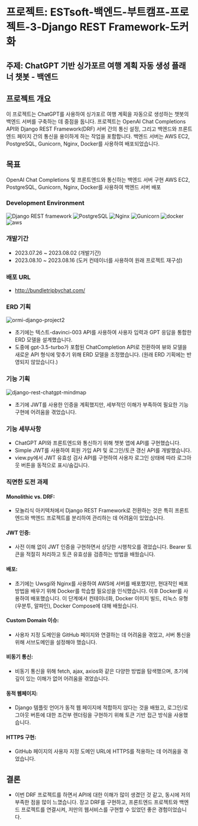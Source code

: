 # 프로젝트: ESTsoft-백엔드-부트캠프-프로젝트-3-Django REST Framework-도커화

## 주제: ChatGPT 기반 싱가포르 여행 계획 자동 생성 플래너 챗봇 - 백엔드

## 프로젝트 개요
이 프로젝트는 ChatGPT를 사용하여 싱가포르 여행 계획을 자동으로 생성하는 챗봇의 백엔드 서버를 구축하는 데 중점을 둡니다. 프로젝트는 OpenAI Chat Completions API와 Django REST Framework(DRF) 서버 간의 통신 설정, 그리고 백엔드와 프론트엔드 페이지 간의 통신을 용이하게 하는 작업을 포함합니다. 백엔드 서버는 AWS EC2, PostgreSQL, Gunicorn, Nginx, Docker를 사용하여 배포되었습니다.

## 목표
OpenAI Chat Completions 및 프론트엔드와 통신하는 백엔드 서버 구현
AWS EC2, PostgreSQL, Gunicorn, Nginx, Docker를 사용하여 백엔드 서버 배포


### Development Environment
![Django REST framework](https://img.shields.io/badge/Django_REST_framework-092E20?style=for-the-badge&logo=django&logoColor=white&logoWidth=20&logoHeight=20)
![PostgreSQL](https://img.shields.io/badge/PostgreSQL-4169E1?style=for-the-badge&logo=postgresql&logoColor=white&logoWidth=20&logoHeight=20)
![Nginx](https://img.shields.io/badge/Nginx-269539?style=for-the-badge&logo=nginx&logoColor=white&logoWidth=20&logoHeight=20)
![Gunicorn](https://img.shields.io/badge/Gunicorn-green?style=for-the-badge&logoWidth=20&logoHeight=20)
![docker](https://img.shields.io/badge/Docker-2496ED?style=for-the-badge&logo=Docker&logoColor=white&logoWidth=20&logoHeight=20)
![aws](https://img.shields.io/badge/AmazonAWS-232F3E?style=for-the-badge&logo=amazonaws&logoColor=white&logoWidth=20&logoHeight=20)


### 개발기간
- 2023.07.26 ~ 2023.08.02 (개발기간)
- 2023.08.10 ~ 2023.08.16 (도커 컨테이너를 사용하여 원래 프로젝트 재구성)

### 배포 URL
- http://bundletripbychat.com/

### ERD 기획
![ormi-django-project2](https://github.com/sunse-kwon/ormi-django-project2/assets/94329884/26a4dad7-a963-48b0-b07a-a05392a25204)
- 초기에는 텍스트-davinci-003 API를 사용하여 사용자 입력과 GPT 응답을 통합한 ERD 모델을 설계했습니다.
- 도중에 gpt-3.5-turbo가 포함된 ChatCompletion API로 전환하여  뷰와 모델을 새로운 API 형식에 맞추기 위해 ERD 모델을 조정했습니다. (원래 ERD 기획에는 반영되지 않았습니다.)

### 기능 기획
![django-rest-chatgpt-mindmap](https://github.com/sunse-kwon/ormi-django-project2/assets/94329884/fbfaf79e-45d9-4a63-ba19-d2d4b1ea6445)
- 초기에 JWT를 사용한 인증을 계획했지만, 세부적인 이해가 부족하여 필요한 기능 구현에 어려움을 겪었습니다.

### 기능 세부사항
- ChatGPT API와 프론트엔드와 통신하기 위해 챗봇 앱에 API를 구현했습니다.
- Simple JWT를 사용하여 회원 가입 API 및 로그인/토큰 갱신 API를 개발했습니다.
- view.py에서 JWT 유효성 검사 API를 구현하여 사용자 로그인 상태에 따라 로그아웃 버튼을 동적으로 표시/숨깁니다.

### 직면한 도전 과제
#### Monolithic vs. DRF:
- 모놀리식 아키텍처에서 Django REST Framework로 전환하는 것은 특히 프론트엔드와 백엔드 프로젝트를 분리하여 관리하는 데 어려움이 있었습니다.

#### JWT 인증:
- 사전 이해 없이 JWT 인증을 구현하면서 상당한 시행착오를 겪었습니다. Bearer 토큰을 적절히 처리하고 토큰 유효성을 검증하는 방법을 배웠습니다.

#### 배포:
- 초기에는 Uwsgi와 Nginx를 사용하여 AWS에 서버를 배포했지만, 현대적인 배포 방법을 배우기 위해 Docker를 학습할 필요성을 인식했습니다. 이후 Docker를 사용하여 배포했습니다. 이 단계에서 컨테이너화, Docker 이미지 빌드, 리눅스 유형(우분투, 알파인), Docker Compose에 대해 배웠습니다.

#### Custom Domain 이슈:
- 사용자 지정 도메인을 GitHub 페이지와 연결하는 데 어려움을 겪었고, 서버 통신을 위해 서브도메인을 설정해야 했습니다.

#### 비동기 통신:
- 비동기 통신을 위해 fetch, ajax, axios와 같은 다양한 방법을 탐색했으며, 초기에 깊이 있는 이해가 없어 어려움을 겪었습니다.

#### 동적 웹페이지:
- Django 템플릿 언어가 동적 웹 페이지에 적합하지 않다는 것을 배웠고, 로그인/로그아웃 버튼에 대한 조건부 렌더링을 구현하기 위해 토큰 기반 접근 방식을 사용했습니다.

#### HTTPS 구현:
- GitHub 페이지의 사용자 지정 도메인 URL에 HTTPS를 적용하는 데 어려움을 겪었습니다.

## 결론
- 이번 DRF 프로젝트를 하면서 API에 대한 이해가 많이 생겼던 것 같고, 동시에 저의 부족한 점을 많이 느꼈습니다. 장고 DRF를 구현하고, 프론트엔드 프로젝트와 백엔드 프로젝트를 연결시켜, 저만의 웹서비스를 구현할 수 있었던 좋은 경험이었습니다.
